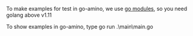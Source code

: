 To make examples for test in go-amino, we use [go modules](https://github.com/golang/go/wiki/Modules), so you need golang above v1.11  
  
To show examples in go-amino, type go run .\main\main.go

